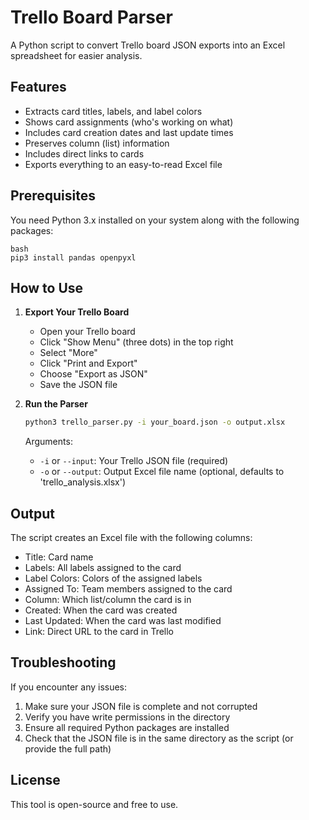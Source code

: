 # Trello Board Parser

A Python script to convert Trello board JSON exports into an Excel spreadsheet for easier analysis.

## Features

- Extracts card titles, labels, and label colors
- Shows card assignments (who's working on what)
- Includes card creation dates and last update times
- Preserves column (list) information
- Includes direct links to cards
- Exports everything to an easy-to-read Excel file

## Prerequisites

You need Python 3.x installed on your system along with the following packages:

```
bash
pip3 install pandas openpyxl
```

## How to Use

1. **Export Your Trello Board**
   - Open your Trello board
   - Click "Show Menu" (three dots) in the top right
   - Select "More"
   - Click "Print and Export"
   - Choose "Export as JSON"
   - Save the JSON file

2. **Run the Parser**
   ```bash
   python3 trello_parser.py -i your_board.json -o output.xlsx
   ```

   Arguments:
   - `-i` or `--input`: Your Trello JSON file (required)
   - `-o` or `--output`: Output Excel file name (optional, defaults to 'trello_analysis.xlsx')

## Output

The script creates an Excel file with the following columns:
- Title: Card name
- Labels: All labels assigned to the card
- Label Colors: Colors of the assigned labels
- Assigned To: Team members assigned to the card
- Column: Which list/column the card is in
- Created: When the card was created
- Last Updated: When the card was last modified
- Link: Direct URL to the card in Trello

## Troubleshooting

If you encounter any issues:
1. Make sure your JSON file is complete and not corrupted
2. Verify you have write permissions in the directory
3. Ensure all required Python packages are installed
4. Check that the JSON file is in the same directory as the script (or provide the full path)

## License

This tool is open-source and free to use.
